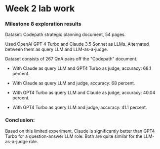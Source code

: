 # Week 2 lab work


### Milestone 8 exploration results 

Dataset: Codepath strategic planning document, 54 pages.

Used OpenAI GPT 4 Turbo and Claude 3.5 Sonnet as LLMs. Alternated between them as query LLM and LLM-as-a-judge.

Dataset consists of 267 QnA pairs off the "Codepath" document. 

- With Claude as query LLM and GPT4 Turbo as judge, accuracy: 68.1 percent.

- With Claude as query LLM and judge, accuracy: 68 percent.

- With GPT4 Turbo as query LLM and Claude as judge, accuracy: 40.04 percent.

- With GPT4 Turbo as query LLM and judge, accuracy: 41.1 percent.


### Conclusion:

Based on this limited experiment, Claude is significantly better than GPT4 Turbo for a question-answer LLM role.
Both are quite similar for the LLM-as-a-judge role.
